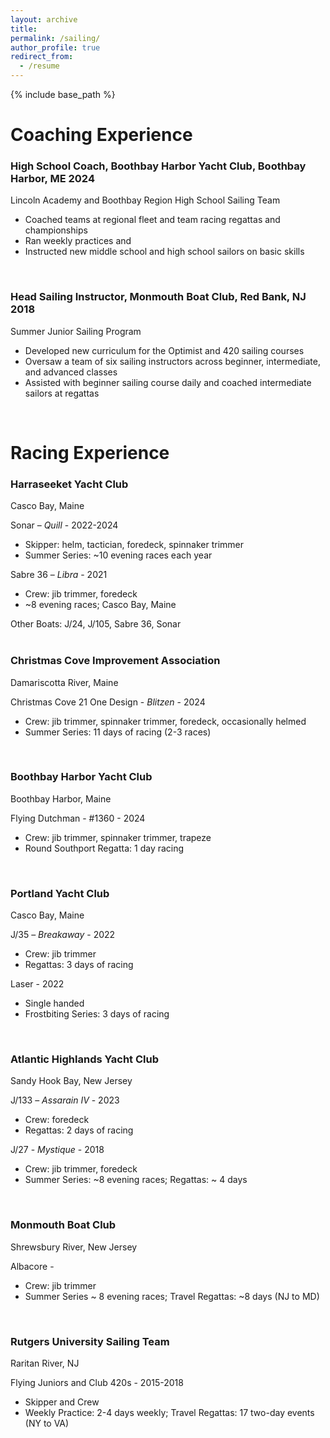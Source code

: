 ```yaml
---
layout: archive
title: 
permalink: /sailing/
author_profile: true
redirect_from:
  - /resume
---
```


{% include base_path %}

# Coaching Experience

### **High School Coach**, Boothbay Harbor Yacht Club, Boothbay Harbor, ME			2024  

Lincoln Academy and Boothbay Region High School Sailing Team  
+	Coached teams at regional fleet and team racing regattas and championships  
+	Ran weekly practices and  
+	Instructed new middle school and high school sailors on basic skills  
<br>


### **Head Sailing Instructor**, Monmouth Boat Club, Red Bank, NJ				2018  

Summer Junior Sailing Program  
+	Developed new curriculum for the Optimist and 420 sailing courses  
+	Oversaw a team of six sailing instructors across beginner, intermediate, and advanced classes  
+	Assisted with beginner sailing course daily and coached intermediate sailors at regattas
<br>


# Racing Experience

### **Harraseeket Yacht Club**
Casco Bay, Maine						

Sonar – <i>Quill</i> - 2022-2024  
+	Skipper: helm, tactician, foredeck, spinnaker trimmer  
+	Summer Series: ~10 evening races each year  

Sabre 36 – <i>Libra</i> - 2021  
+	 Crew: jib trimmer, foredeck  
+	 ~8 evening races; Casco Bay, Maine  

Other Boats: J/24, J/105, Sabre 36, Sonar  
<br>


### **Christmas Cove Improvement Association**
Damariscotta River, Maine  

Christmas Cove 21 One Design - <i>Blitzen</i> - 2024  
+	Crew: jib trimmer, spinnaker trimmer, foredeck, occasionally helmed  
+	Summer Series: 11 days of racing (2-3 races)  
<br>

### **Boothbay Harbor Yacht Club**
Boothbay Harbor, Maine  

Flying Dutchman - #1360 - 2024  
+	Crew: jib trimmer, spinnaker trimmer, trapeze  
+	Round Southport Regatta: 1 day racing  
<br>


### **Portland Yacht Club**
Casco Bay, Maine  

J/35 – <i>Breakaway</i> - 2022  
+	Crew: jib trimmer  
+	Regattas: 3 days of racing  

Laser - 2022  
+	Single handed  
+	Frostbiting Series: 3 days of racing  
<br>


### **Atlantic Highlands Yacht Club**
Sandy Hook Bay, New Jersey	 

J/133 – <i>Assarain IV</i>	- 2023  
+	Crew: foredeck  
+	Regattas: 2 days of racing  

J/27 - <i>Mystique</i>	- 2018  
+	Crew: jib trimmer, foredeck  
+	Summer Series: ~8 evening races; Regattas: ~ 4 days  
<br>


### **Monmouth Boat Club**
Shrewsbury River, New Jersey  

Albacore -  
+	Crew: jib trimmer  
+	Summer Series ~ 8 evening races; Travel Regattas: ~8 days (NJ to MD)  
<br>


### **Rutgers University Sailing Team**
Raritan River, NJ					       

Flying Juniors and Club 420s - 2015-2018  
+	Skipper and Crew  
+	Weekly Practice: 2-4 days weekly; Travel Regattas: 17 two-day events (NY to VA)  
<br>





